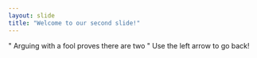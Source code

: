 ```yaml
---
layout: slide
title: "Welcome to our second slide!"
---
```

" Arguing with a fool proves there are two "
Use the left arrow to go back!
